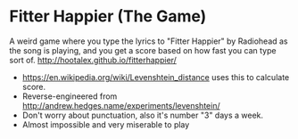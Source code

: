 # Fitter Happier (The Game)

A weird game where you type the lyrics to "Fitter Happier" by Radiohead as the song is playing, and you get a score based on how fast you can type sort of. http://hootalex.github.io/fitterhappier/

* https://en.wikipedia.org/wiki/Levenshtein_distance uses this to calculate score.
 * Reverse-engineered from http://andrew.hedges.name/experiments/levenshtein/
* Don't worry about punctuation, also it's number "3" days a week.
* Almost impossible and very miserable to play
